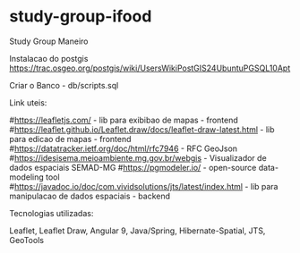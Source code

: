 # study-group-ifood
Study Group Maneiro

Instalacao do postgis
https://trac.osgeo.org/postgis/wiki/UsersWikiPostGIS24UbuntuPGSQL10Apt

Criar o Banco - db/scripts.sql

Link uteis:

#https://leafletjs.com/ - lib para exibibao de mapas - frontend
#https://leaflet.github.io/Leaflet.draw/docs/leaflet-draw-latest.html - lib para edicao de mapas - frontend
#https://datatracker.ietf.org/doc/html/rfc7946 - RFC GeoJson
#https://idesisema.meioambiente.mg.gov.br/webgis - Visualizador de dados espaciais SEMAD-MG
#https://pgmodeler.io/ - open-source data-modeling tool 
#https://javadoc.io/doc/com.vividsolutions/jts/latest/index.html - lib para manipulacao de dados espaciais - backend

Tecnologias utilizadas:

Leaflet, Leaflet Draw, Angular 9, Java/Spring, Hibernate-Spatial, JTS, GeoTools 
